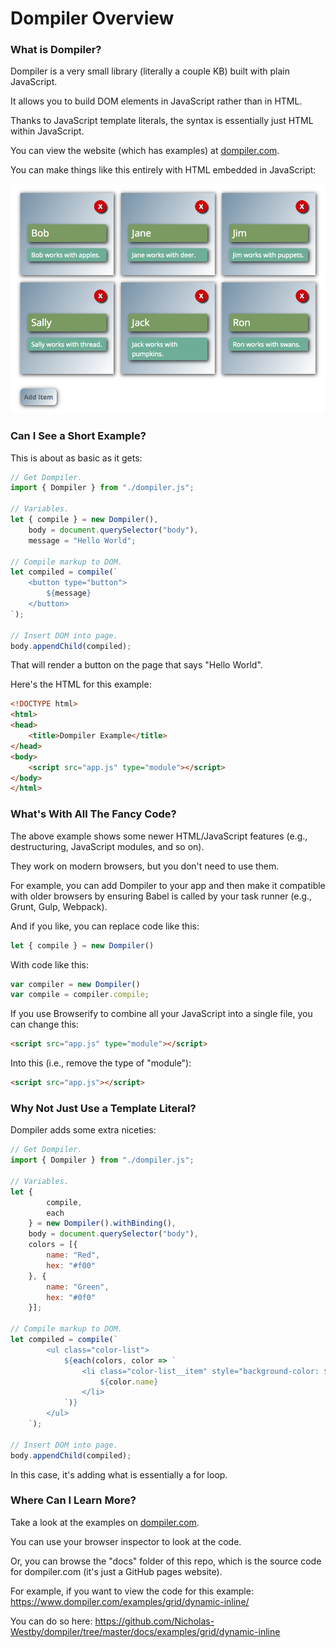 # Dompiler Overview

### What is Dompiler?

Dompiler is a very small library (literally a couple KB) built with plain JavaScript.

It allows you to build DOM elements in JavaScript rather than in HTML.

Thanks to JavaScript template literals, the syntax is essentially just HTML within JavaScript.

You can view the website (which has examples) at [dompiler.com](https://www.dompiler.com/).

You can make things like this entirely with HTML embedded in JavaScript:

![Dompiler Grid Example](assets/images/grid.png?raw=true "Dompiler Grid Example")

### Can I See a Short Example?

This is about as basic as it gets:

```javascript
// Get Dompiler.
import { Dompiler } from "./dompiler.js";

// Variables.
let { compile } = new Dompiler(),
    body = document.querySelector("body"),
    message = "Hello World";

// Compile markup to DOM.
let compiled = compile(`
    <button type="button">
        ${message}
    </button>
`);

// Insert DOM into page.
body.appendChild(compiled);
```

That will render a button on the page that says "Hello World".

Here's the HTML for this example:

```html
<!DOCTYPE html>
<html>
<head>
    <title>Dompiler Example</title>
</head>
<body>
    <script src="app.js" type="module"></script>
</body>
</html>
```

### What's With All The Fancy Code?

The above example shows some newer HTML/JavaScript features (e.g., destructuring, JavaScript modules, and so on).

They work on modern browsers, but you don't need to use them.

For example, you can add Dompiler to your app and then make it compatible with older browsers by ensuring Babel is called by your task runner (e.g., Grunt, Gulp, Webpack).

And if you like, you can replace code like this:

```javascript
let { compile } = new Dompiler()
```

With code like this:

```javascript
var compiler = new Dompiler()
var compile = compiler.compile;
```

If you use Browserify to combine all your JavaScript into a single file, you can change this:

```html
<script src="app.js" type="module"></script>
```

Into this (i.e., remove the type of "module"):

```html
<script src="app.js"></script>
```

### Why Not Just Use a Template Literal?

Dompiler adds some extra niceties:

```javascript
// Get Dompiler.
import { Dompiler } from "./dompiler.js";

// Variables.
let {
        compile,
        each
    } = new Dompiler().withBinding(),
    body = document.querySelector("body"),
    colors = [{
        name: "Red",
        hex: "#f00"
    }, {
        name: "Green",
        hex: "#0f0"
    }];

// Compile markup to DOM.
let compiled = compile(`
        <ul class="color-list">
            ${each(colors, color => `
                <li class="color-list__item" style="background-color: ${color.hex};">
                    ${color.name}
                </li>
            `)}
        </ul>
    `);

// Insert DOM into page.
body.appendChild(compiled);
```

In this case, it's adding what is essentially a for loop.

### Where Can I Learn More?

Take a look at the examples on [dompiler.com](https://www.dompiler.com/).

You can use your browser inspector to look at the code.

Or, you can browse the "docs" folder of this repo, which is the source code for dompiler.com (it's just a GitHub pages website).

For example, if you want to view the code for this example: https://www.dompiler.com/examples/grid/dynamic-inline/

You can do so here: https://github.com/Nicholas-Westby/dompiler/tree/master/docs/examples/grid/dynamic-inline